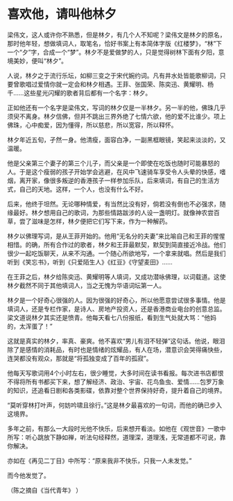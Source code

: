 # 喜欢他，请叫他林夕

梁伟文，这人或许你不熟悉，但是林夕，有几个人不知呢？梁伟文是林夕的原名，那时他年轻，想做填词人，取笔名，恰好书案上有本简体字版《红楼梦》，“林”下一个“夕”字，合成一个“梦”。林夕不是爱做梦的人，只是觉得树林下面有夕阳，意境美妙，便叫“林夕”。 

人说，林夕之于流行乐坛，如柳三变之于宋代婉约词。凡有井水处皆能歌柳词，只要曾歌唱过爱情你就一定会和林夕相遇。王菲、张国荣、陈奕迅、黄耀明、杨千……这些星光闪耀的歌者背后都有一个名字：林夕。 

正如他还有一个名字是梁伟文，写词的林夕仅是一半林夕。另一半的他，佛珠几乎须臾不离身。林夕信佛，但并不跳出三界外绝了七情六欲，他的爱不比谁少。项上佛珠，心中痴爱，因为懂得，所以慈悲，所以宽容，所以释怀。 

林夕年近五旬，孑然一身。他清瘦，面容白净，一副黑框眼镜，笑起来淡淡的，又温暖。 

他是父亲第三个妻子的第三个儿子，而父亲是一个即使在吃饭也随时可能暴怒的人。于是这个瘦弱的孩子开始学会逃避，在风中飞速骑车享受令人头晕的快感，嗜烟，离开家，像很多叛逆的香港孩子一样参加乐队，后来填词，有自己的生活方式，自己的天地。这样，一个人，也没有什么不好。 

后来，他终于坦然。无论哪种情爱，有当然比没有好，倘若没有倒也不必强求，随缘最好。林夕想用自己的歌词，为那些情路跋涉的人设一盏明灯。就像神农尝百草，尝了滋味是怎样，林夕便把它们写下来，作为一种解药。 

林夕以佛理写词，是从王菲开始的。他用“无名分的夫妻”来比喻自己和王菲的惺惺相惜。的确，所有合作过的歌者，林夕和王菲最默契，默契到简直接近冷战。他们很少一起吃饭聊天，从来不沟通。一个随心所欲地写，一个拿来就唱。然后是我们听到《笑忘书》，听到《只爱陌生人》《红豆》《守望麦田》…… 

在王菲之后，林夕给陈奕迅、黄耀明等人填词，又成功潜咏佛理，以词载道。这使林夕截然不同于其他填词人，当之无愧为华语词坛第一人。 

林夕是一个好奇心很强的人。因为很强的好奇心，所以他愿意尝试很多事情。他是填词人，还是专栏作家，是诗人、房地产投资人，还是香港商业电台的创意总监。梁文道说林夕其实还是愤青。他每天看七八份报纸，看到生气处就大骂：“他妈的，太浑蛋了！” 

这就是真实的林夕，率真、豪爽。他不喜欢“男儿有泪不轻弹”这句话。他说，眼泪除了是感情的消耗品，有时也是情绪的炫耀品，有人在场，潜意识会哭得痛快些，连哭都没有观众，那就是“将孤独变成了百年的孤寂”。 

他每天写歌词用4个小时左右，很少睡觉，大多时间在读书看报。每次进书店都恨不得将所有书都买下来，想了解经济、政治、宇宙、花鸟鱼虫、爱情……包罗万象的知识，还追看日剧和各类影碟，依靠对整个世界保持好奇，提升着自己的境界。 

“莫听穿林打叶声，何妨吟啸且徐行。”这是林夕最喜欢的一句词，而他的确已步入这境界。 

多年之前，有那么一大段时光他不快乐，后来想开看淡。如他在《观世音》一歌中所写：听心跳放下静如禅，听法句经释然，道理深，道理浅，无常道都不可说，靠你解决。 

亦如在《再见二丁目》中所写：“原来我非不快乐，只我一人未发觉。” 

而今他发觉了。 

（陈之摘自《当代青年》 ）